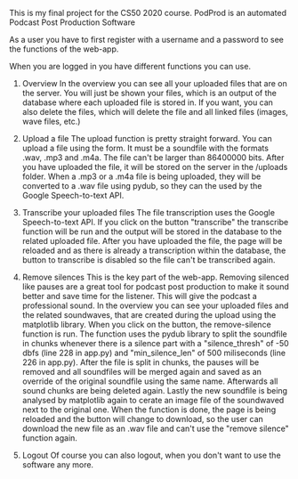 This is my final project for the CS50 2020 course. 
PodProd is an automated Podcast Post Production Software

As a user you have to first register with a username and a password to see the functions of the web-app.

When you are logged in you have different functions you can use. 

1. Overview
In the overview you can see all your uploaded files that are on the server. You will just be shown your files, which is an output of the database where each uploaded file is stored in. If you want, you can also delete the files, which will delete the file and all linked files (images, wave files, etc.)

2. Upload a file
The upload function is pretty straight forward. You can upload a file using the form. It must be a soundfile with the formats .wav, .mp3 and .m4a. The file can't be larger than 86400000 bits. After you have uploaded the file, it will be stored on the server in the /uploads folder. When a .mp3 or a .m4a file is being uploaded, they will be converted to a .wav file using pydub, so they can the used by the Google Speech-to-text API. 

3. Transcribe your uploaded files
The file transcription uses the Google Speech-to-text API. If you click on the button "transcribe" the transcribe function will be run and the output will be stored in the database to the related uploaded file. After you have uploaded the file, the page will be reloaded and as there is already a transcription within the database, the button to transcribe is disabled so the file can't be transcribed again.

4. Remove silences
This is the key part of the web-app. Removing silenced like pauses are a great tool for podcast post production to make it sound better and save time for the listener. This will give the podcast a professional sound. 
In the overview you can see your uploaded files and the related soundwaves, that are created during the upload using the matplotlib library. When you click on the button, the remove-silence function is run. The function uses the pydub library to split the soundfile in chunks whenever there is a silence part with a "silence_thresh" of -50 dbfs (line 228 in app.py) and "min_silence_len" of 500 miliseconds (line 226 in app.py). 
After the file is split in chunks, the pauses will be removed and all soundfiles will be merged again and saved as an override of the original soundfile using the same name. Afterwards all sound chunks are being deleted again. 
Lastly the new soundfile is being analysed by matplotlib again to cerate an image file of the soundwaved next to the original one. 
When the function is done, the page is being reloaded and the button will change to download, so the user can download the new file as an .wav file and can't use the "remove silence" function again. 

5. Logout
Of course you can also logout, when you don't want to use the software any more. 
